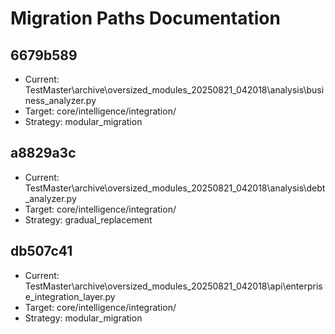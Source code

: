 # Migration Paths Documentation

## 6679b589
- Current: TestMaster\archive\oversized_modules_20250821_042018\analysis\business_analyzer.py
- Target: core/intelligence/integration/
- Strategy: modular_migration

## a8829a3c
- Current: TestMaster\archive\oversized_modules_20250821_042018\analysis\debt_analyzer.py
- Target: core/intelligence/integration/
- Strategy: gradual_replacement

## db507c41
- Current: TestMaster\archive\oversized_modules_20250821_042018\api\enterprise_integration_layer.py
- Target: core/intelligence/integration/
- Strategy: modular_migration

